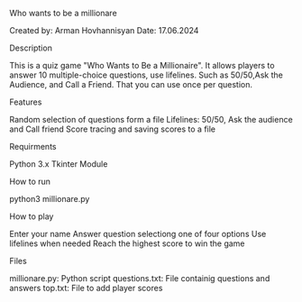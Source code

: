 Who wants to be a millionare

Created by: Arman Hovhannisyan
Date: 17.06.2024

Description

This is a quiz game "Who Wants to Be a Millionaire".
It allows players to answer 10 multiple-choice questions, use lifelines.
Such as 50/50,Ask the Audience, and Call a Friend.
That you can use once per question.

Features

Random selection of questions form a file
Lifelines: 50/50, Ask the audience and Call friend
Score tracing and saving scores to a file

Requirments

Python 3.x
Tkinter Module

How to run

python3 millionare.py

How to play

Enter your name
Answer question selectiong one of four options
Use lifelines when needed
Reach the highest score to win the game

Files

millionare.py: Python script
questions.txt: File containig questions and answers
top.txt: File to add player scores
